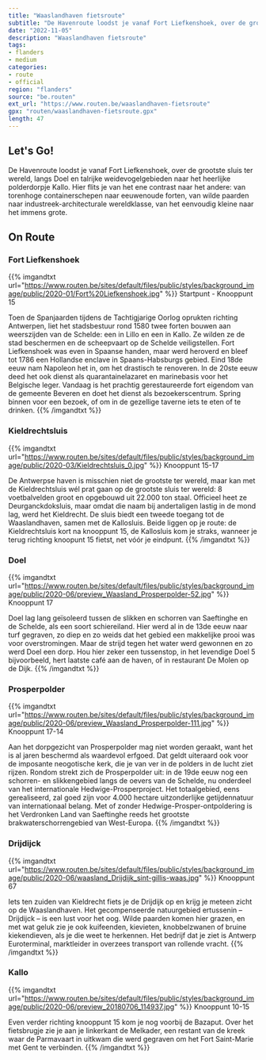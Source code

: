 ```yaml
---
title: "Waaslandhaven fietsroute"
subtitle: "De Havenroute loodst je vanaf Fort Liefkenshoek, over de grootste sluis ter wereld, langs Doel en talrijke weidevogelgebieden naar het heerlijke polderdorpje Kallo"
date: "2022-11-05"
description: "Waaslandhaven fietsroute"
tags:
- flanders
- medium
categories:
- route
- official
region: "flanders"
source: "be.routen"
ext_url: "https://www.routen.be/waaslandhaven-fietsroute"
gpx: "routen/waaslandhaven-fietsroute.gpx"
length: 47
---
```


## Let's Go!

De Havenroute loodst je vanaf Fort Liefkenshoek, over de grootste sluis ter wereld, langs Doel en talrijke weidevogelgebieden naar het heerlijke polderdorpje Kallo. Hier flits je van het ene contrast naar het andere: van torenhoge containerschepen naar eeuwenoude forten, van wilde paarden naar industreek-architecturale wereldklasse, van het eenvoudig kleine naar het immens grote.

## On Route

### Fort Liefkenshoek

{{% imgandtxt url="https://www.routen.be/sites/default/files/public/styles/background_image/public/2020-01/Fort%20Liefkenshoek.jpg" %}}
Startpunt - Knooppunt 15

Toen de Spanjaarden tijdens de Tachtigjarige Oorlog oprukten richting Antwerpen, liet het stadsbestuur rond 1580 twee forten bouwen aan weerszijden van de Schelde: een in Lillo en een in Kallo. Ze wilden ze de stad beschermen en de scheepvaart op de Schelde veiligstellen. Fort Liefkenshoek was even in Spaanse handen, maar werd heroverd en bleef tot 1786 een Hollandse enclave in Spaans-Habsburgs gebied. Eind 18de eeuw nam Napoleon het in, om het drastisch te renoveren. In de 20ste eeuw deed het ook dienst als quarantainelazaret en marinebasis voor het Belgische leger. Vandaag is het prachtig gerestaureerde fort eigendom van de gemeente Beveren en doet het dienst als bezoekerscentrum. Spring binnen voor een bezoek, of om in de gezellige taverne iets te eten of te drinken.
{{% /imgandtxt %}}

### Kieldrechtsluis

{{% imgandtxt url="https://www.routen.be/sites/default/files/public/styles/background_image/public/2020-03/Kieldrechtsluis_0.jpg" %}}
Knooppunt 15-17

De Antwerpse haven is misschien niet de grootste ter wereld, maar kan met de Kieldrechtsluis wél prat gaan op de grootste sluis ter wereld: 8 voetbalvelden groot en opgebouwd uit 22.000 ton staal. Officieel heet ze Deurganckdoksluis, maar omdat die naam bij andertaligen lastig in de mond lag, werd het Kieldrecht. De sluis biedt een tweede toegang tot de Waaslandhaven, samen met de Kallosluis. Beide liggen op je route: de Kieldrechtsluis kort na knooppunt 15, de Kallosluis kom je straks, wanneer je terug richting knoopunt 15 fietst, net vóór je eindpunt.
{{% /imgandtxt %}}

### Doel

{{% imgandtxt url="https://www.routen.be/sites/default/files/public/styles/background_image/public/2020-06/preview_Waasland_Prosperpolder-52.jpg" %}}
Knooppunt 17

Doel lag lang geïsoleerd tussen de slikken en schorren van Saeftinghe en de Schelde, als een soort schiereiland. Hier werd al in de 13de eeuw naar turf gegraven, zo diep en zo weids dat het gebied een makkelijke prooi was voor overstromingen. Maar de strijd tegen het water werd gewonnen en zo werd Doel een dorp. Hou hier zeker een tussenstop, in het levendige Doel 5 bijvoorbeeld, hert laatste café aan de haven, of in restaurant De Molen op de Dijk.
{{% /imgandtxt %}}

### Prosperpolder

{{% imgandtxt url="https://www.routen.be/sites/default/files/public/styles/background_image/public/2020-06/preview_Waasland_Prosperpolder-111.jpg" %}}
Knooppunt 17-14

Aan het dorpgezicht van Prosperpolder mag niet worden geraakt, want het is al jaren beschermd als waardevol erfgoed. Dat geldt uiteraard ook voor de imposante neogotische kerk, die je van ver in de polders in de lucht ziet rijzen. Rondom strekt zich de Prosperpolder uit: in de 19de eeuw nog een schorren- en slikkengebied langs de oevers van de Schelde, nu onderdeel van het internationale Hedwige-Prosperproject. Het totaalgebied, eens gerealiseerd, zal goed zijn voor 4.000 hectare uitzonderlijke getijdennatuur van internationaal belang. Met of zonder Hedwige-Prosper-ontpoldering is het Verdronken Land van Saeftinghe reeds het grootste brakwaterschorrengebied van West-Europa.
{{% /imgandtxt %}}

### Drijdijck

{{% imgandtxt url="https://www.routen.be/sites/default/files/public/styles/background_image/public/2020-06/waasland_Drijdijk_sint-gillis-waas.jpg" %}}
Knooppunt 67

Iets ten zuiden van Kieldrecht fiets je de Drijdijk op en krijg je meteen zicht op de Waaslandhaven. Het gecompenseerde natuurgebied ertussenin – Drijdijck – is een lust voor het oog. Wilde paarden komen hier grazen, en met wat geluk zie je ook kuifeenden, kievieten, knobbelzwanen of bruine kiekendieven, als je die weet te herkennen. Het bedrijf dat je ziet is Antwerp Euroterminal, marktleider in overzees transport van rollende vracht.
{{% /imgandtxt %}}

### Kallo

{{% imgandtxt url="https://www.routen.be/sites/default/files/public/styles/background_image/public/2020-06/preview_20180706_114937.jpg" %}}
Knooppunt 10-15

Even verder richting knooppunt 15 kom je nog voorbij de Bazaput. Over het fietsbrugje zie je aan je linkerkant de Melkader, een restant van de kreek waar de Parmavaart in uitkwam die werd gegraven om het Fort Saint-Marie met Gent te verbinden.
{{% /imgandtxt %}}


